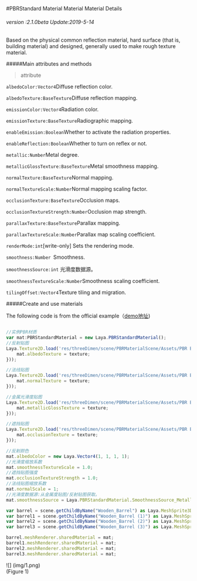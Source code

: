 #PBRStandard Material Material Material Details

###### *version :2.1.0beta   Update:2019-5-14*

Based on the physical common reflection material, hard surface (that is, building material) and designed, generally used to make rough texture material.

#####Main attributes and methods

> attribute

`albedoColor:Vector4`Diffuse reflection color.

`albedoTexture:BaseTexture`Diffuse reflection mapping.

`emissionColor:Vector4`Radiation color.

`emissionTexture:BaseTexture`Radiographic mapping.

`enableEmission:Boolean`Whether to activate the radiation properties.

`enableReflection:Boolean`Whether to turn on reflex or not.

`metallic:Number`Metal degree.

`metallicGlossTexture:BaseTexture`Metal smoothness mapping.

`normalTexture:BaseTexture`Normal mapping.

`normalTextureScale:Number`Normal mapping scaling factor.

`occlusionTexture:BaseTexture`Occlusion maps.

`occlusionTextureStrength:Number`Occlusion map strength.

`parallaxTexture:BaseTexture`Parallax mapping.

`parallaxTextureScale:Number`Parallax map scaling coefficient.

`renderMode:int`[write-only] Sets the rendering mode.

`smoothness:Number `Smoothness.

`smoothnessSource:int` 光滑度数据源。

`smoothnessTextureScale:Number`Smoothness scaling coefficient.

`tilingOffset:Vector4`Texture tiling and migration.

#####Create and use materials

The following code is from the official example（[demo地址](https://layaair.ldc.layabox.com/demo2/?language=ch&category=3d&group=Material&name=PBRStandardMaterialDemo))


```typescript

//实例PBR材质
var mat:PBRStandardMaterial = new Laya.PBRStandardMaterial();
//反射贴图
Laya.Texture2D.load('res/threeDimen/scene/PBRMaterialScene/Assets/PBR Barrel/Materials/Textures/Barrel_AlbedoTransparency.png', Laya.Handler.create(this, function(texture) {
    mat.albedoTexture = texture;
}));

//法线贴图
Laya.Texture2D.load('res/threeDimen/scene/PBRMaterialScene/Assets/PBR Barrel/Materials/Textures/Barrel_Normal.png', Laya.Handler.create(this, function(texture) {
    mat.normalTexture = texture;
}));

//金属光滑度贴图
Laya.Texture2D.load('res/threeDimen/scene/PBRMaterialScene/Assets/PBR Barrel/Materials/Textures/Barrel_MetallicSmoothness.png', Laya.Handler.create(this, function(texture) {
    mat.metallicGlossTexture = texture;
}));

//遮挡贴图
Laya.Texture2D.load('res/threeDimen/scene/PBRMaterialScene/Assets/PBR Barrel/Materials/Textures/Barrel_Occlusion.png', Laya.Handler.create(this, function(texture) {
    mat.occlusionTexture = texture;
}));

//反射颜色
mat.albedoColor = new Laya.Vector4(1, 1, 1, 1);
//光滑度缩放系数
mat.smoothnessTextureScale = 1.0;
//遮挡贴图强度
mat.occlusionTextureStrength = 1.0;
//法线贴图缩放系数
mat.normalScale = 1;
//光滑度数据源:从金属度贴图/反射贴图获取。
mat.smoothnessSource = Laya.PBRStandardMaterial.SmoothnessSource_MetallicGlossTexture_Alpha;

var barrel = scene.getChildByName("Wooden_Barrel") as Laya.MeshSprite3D;
var barrel1 = scene.getChildByName("Wooden_Barrel (1)") as Laya.MeshSprite3D;
var barrel2 = scene.getChildByName("Wooden_Barrel (2)") as Laya.MeshSprite3D;
var barrel3 = scene.getChildByName("Wooden_Barrel (3)") as Laya.MeshSprite3D;

barrel.meshRenderer.sharedMaterial = mat;
barrel1.meshRenderer.sharedMaterial = mat;
barrel2.meshRenderer.sharedMaterial = mat;
barrel3.meshRenderer.sharedMaterial = mat;
```


![] (img/1.png)<br> (Figure 1)

